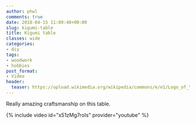 ```yaml
---
author: phwl
comments: true
date: 2018-04-15 11:09:40+00:00
slug: kigumi-table
title: Kigumi table
classes: wide
categories:
- diy
tags:
- woodwork
- hobbies
post_format:
- Video
header:
  teaser: https://upload.wikimedia.org/wikipedia/commons/e/e1/Logo_of_YouTube_%282015-2017%29.svg
---
```


Really amazing craftsmanship on this table.

{% include video id="x51zMg7roIs" provider="youtube" %}

